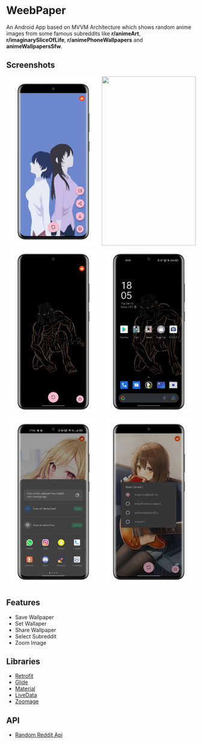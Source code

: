# WeebPaper
An Android App based on MVVM Architecture which shows random anime images from some famous subreddits like **r/animeArt**, **r/imaginarySliceOfLife**, **r/animePhoneWallpapers** and **animeWallpapersSfw**.

## Screenshots

<div class="column">
  <img src="https://github.com/hamzaazizofficial/WeebPaper/blob/master/one.PNG?raw=true" width="250" height="450" />
  
  <img src="https://github.com/hamzaazizofficial/WeebPaper/blob/master/two.PNG?raw=true" width="250" height="450" />
  
  <img src="https://github.com/hamzaazizofficial/WeebPaper/blob/master/three.PNG?raw=true" width="250" height="450"/>
 
  <img src="https://github.com/hamzaazizofficial/WeebPaper/blob/master/four.PNG?raw=true" width="250" height="450"/>
 
 
  <img src="https://github.com/hamzaazizofficial/WeebPaper/blob/master/five.PNG?raw=true" width="250" height="450"/>
  
  <img src="https://github.com/hamzaazizofficial/WeebPaper/blob/master/six.PNG?raw=true" width="250" height="450"/>
</div>

## Features
- Save Wallpaper
- Set Wallaper
- Share Wallpaper
- Select Subreddit 
- Zoom Image

## Libraries

- [Retrofit](https://developer.android.com/training/volley)
- [Glide](https://github.com/bumptech/glide)
- [Material](https://material.io/develop/android)
- [LiveData](https://developer.android.com/topic/libraries/architecture/livedata)
- [Zoomage](https://github.com/jsibbold/zoomage)

## API
- [Random Reddit Api](https://meme-api.herokuapp.com/gimme)
